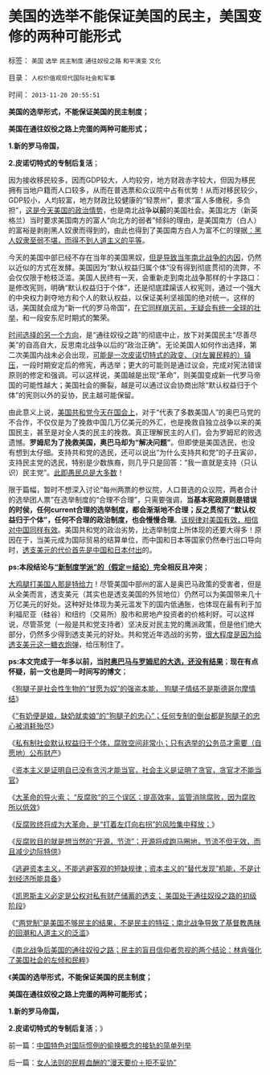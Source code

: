 # 美国的选举不能保证美国的民主，美国变修的两种可能形式

标签： `美国` `选举` `民主制度` `通往奴役之路` `和平演变` `文化` 

目录： `人权价值观现代国际社会和军事`

时间： `2013-11-20 20:55:51`

**美国的选举形式，不能保证美国的民主制度；**

**美国在通往奴役之路上完蛋的两种可能形式；**

**1.新的罗马帝国，**

**2.皮诺切特式的专制后复活**；

因为接收移民较多，因而GDP较大，人均较穷，地方财政赤字较大，但因为移民拥有当地户籍而人口较多，从而在普选票和众议院中占有优势！从而对移民较少，GDP较小，人均较富，地方财政比较健康的“轻票州”，要求“富人多缴税，多负担”，[这是今天美国的政治情势](../../../2013/11/19/美国民主不需要宪法，枪械泛滥不是美国民主的保证.md)，也是南北战争**以前**的美国社会。美国北方（新英格兰）当时要求美国南方的富人“向北方的弱者”倾斜的理由，是美国南方（白人）的富裕是剥削黑人奴隶而得到的，由此也得到了美国南方白人为富不仁的理据[：黑人奴隶至弱不堪，而得不到人道主义的平等](../../../2011/8/14/卡尔霍恩,林肯，希特勒的种族观和享利克莱的妥协.md)。

今天的美国中部已经不存在当年的美国黑奴，[但是导致当年南北战争的内因](../../../2011/7/15/蓄奴制诱发的国家主义与杰斐逊主义的战争.md)，仍然以近似的方式在发酵。美国因为“默认权益归属个体”没有得到彻底贯彻的流弊，不会仅仅限于枪枝泛滥。美国人民终有一天，会重新走到南北战争那样的十字路口：是修改宪则，明确“默认权益归于个体”，还是彻底蹂躏该人权宪则，通过一个强大的中央权力剥夺地方和个人的默认权益，以保证美利坚祖国的绝对统一。这样的话，美国就会成为“新一代的罗马帝国”，[在它同样崩灭前，无疑会有统一全球的壮举](../../../2009/6/13/美帝国主义如果灭亡绝不是中国的福音.md)，和一段安东尼时期式的繁荣。

[时间选择的另一个方向](../../../2012/6/18/时间的科学.md)，是“通往奴役之路”的彻底中止，放下对美国民主“尽善尽美”的自高自大，反思南北战争以后的“政治正确”。无论美国人如何作出选择，第二次美国内战未必会出现，[可能是一次皮诺切特式的政变、（对左翼民粹的）镇压](../../../2012/2/17/革命是害怕被澄清的暴力建构，皮诺切特和阿连德.md)，一段时期安定后的修宪，再选举；更大的可能则是通过议会，完成对宪法错误原则的修定和强调。可以这样说，美国越是出现“革命”，则美国变成新一代罗马帝国的可能性越大；美国社会的撕裂，越是可以通过议会协商出除“默认权益归于个体”的宪则以外的妥协，民主越可能保留。

由此意义上说，[美国共和党今天在国会上](../../../2011/8/11/美元信用非美国信用；向共和党致敬！.md)，对于“代表了多数美国人”的奥巴马党的不合作，不仅仅是为了挽救中国几万亿美元的外汇，也是挽救自独立战争以来的美国民主，甚至是对全人类的民主的挽救。真正理解民主的人们，会为罗姆尼的败选遗憾。**罗姆尼为了挽救美国，奥巴马却为“解决问题”**。但即使是美国选民，也没有想到太仔细。支持共和党的选民，还可以说出“为什么支持共和党”的子丑寅卯，支持民主党的选民，特别是少数族裔，则几乎只是回答：“我一直就是支持（只认识）民主党”。[此即愚民总是大多数](../../../2012/1/4/私有制比革命／改革／投票更重要；民主进程不必轰轰烈烈.md)！

限于篇幅，暂时不想深入讨论“每州两票的参议院，人口普选的众议院，两者合计的选举团人票”在选举制度的“合理不合理”，只需要强调，**当基本宪政原则是错误的时侯，任何current合理的选举制度，都会渐渐地不合理；反之贯彻了“默认权益归于个体”，任何不合理的政治制度，也会慢慢合理**。[该规律对美国有效，相信对中国同样有效](../../../2012/12/19/“全国普选，一人一票”不如“光明正大，决一死战”.md)。美国共和党的政治劣势，比选举制度上所体现的还要大得多！原因在于，当美元成为国际贸易的结算单位，而中国和日本等国家仍然奉行出口导向时，[透支美元的代价首先是中国和日本付出](../../../2011/1/1/中国日本是美国最大“纳税人”.md)的。

**ps:本段结论与[“新制度学派”的（假定＝结论）](../../../2009/10/17/新的主义又来救中国.md)完全相反且冲突**；

[大鸡腿打美国人那是特给力](%EF%BC%81%E7%89%B9%E5%88%AB%E6%98%AF%E5%AF%B9%E7%BE%8E%E5%9B%BD%E4%BA%BA)！尽管美国中部州的富人是奥巴马政策的受害者，但是从全美而言，透支美元（其实也是透支美国的外贸地位）仍然可以为美国带来几十万亿美元的好处。这种好处体现为美元滥发下的国内低通胀，也体现在最有利于加利福尼亚（硅谷）和纽约（交易所）股市和房地产投资者的价格利好。可以这样说，尽管茶党（一般是共和党支持者）坚决反对民主党的鹰派政策，但是他们绝大部分，仍然多少得到透支美元的好处。共和党近年选战的劣势，[很大程度是因为给透支美元这一糖衣炮弹](../../../2007/12/1/以爱国的名义坚决反对人民币升值.md)，给压制住了。

**ps:本文完成于一年多以前，当[时奥巴马与罗姆尼的大选，还没有结果](../../../2013/3/9/“两党制”是美国不够民主的结果，不是民主的特征.md)**；**现在有点怀疑，前一文也是同一时间写的博文**；

《[狗腿子是社会性生物的“甘愿为奴”的强盗本能， 狗腿子情结不是斯德哥尔摩情结](../../../2013/2/16/逐利“政府分红”的狗腿子，不是斯德哥尔摩情结.md)》

《[“有奶便是娘，缺奶就卖娘”的“狗腿子的忠心”；任何专制的倒台都是狗腿子的忠心被消耗殆尽](../../../2013/2/16/狗腿子“有奶便是娘，缺奶便卖娘”的“忠心耿耿”.md)》

《[私有制社会默认权益归于个体，腐败空间非常小；只有选举的公务员才需要（自愿地）公布财产](../../../2013/2/17/财产公示不重要,反腐败“共识”是死路一条.md)》

《[资本主义是证明自已没有贪污才能当官，社会主义是证明了贪官，贪官才不能当官](../../../2013/2/17/财产公示无意义，不会增加执政合法性.md)》

《[大革命的导火索； “反腐败”的三个误区；提高效率，监管消除腐败，因为腐败所以低效](../../../2013/2/17/“反腐败”是所有革命的导火索.md)》

《[反腐败终将成为大革命，是“打着左灯向右拐”的风险集中释放；](../../../2013/2/17/不走资本主义道路，任何国家都是死路一条.md)》

《[反腐败目的就是想当然的“开源，节流”；开源将成跑马圈地，节流不但无效，而且减少边际特供](../../../2013/3/9/反腐败是想当然的“开源，节流”，终将退化为黄宗羲定律.md)》

《[逃避资本主义，不能逃避客观的短缺规律；资本主义的“替代发现”机能，不是计划经济所能具备](../../../2013/3/9/资本主义的“替代发现”创新机理，社会主义无法具备.md)》

《[凯恩斯主义必定是公权对私有财产储蓄的透支； 美国处于通往奴役之路的初级阶段](../../../2013/3/9/公有制不可控制的财税赤字，和凯恩斯主义的办法.md)》

《[“两党制”是美国不够民主的结果，不是民主的特征；南北战争导致了基督教愚昧的回潮和人道主义的泛滥](../../../2013/3/9/“两党制”是美国不够民主的结果，不是民主的特征.md)》

《[南北战争后美国的通往奴役之路；民主的盲目信仰者忽视的两个结论：林肯强化了美国社会的左倾和民粹](../../../2013/11/19/美国民主不需要宪法，枪械泛滥不是美国民主的保证.md)》

《**美国的选举形式，不能保证美国的民主制度；**

**美国在通往奴役之路上完蛋的两种可能形式；**

**1.新的罗马帝国，**

**2.皮诺切特式的专制后复活**；》



前一篇：[中国特色对国际惯例的偷换概念的接轨的简单列举](../../../2013/11/19/中国特色对国际惯例的偷换概念的接轨的简单列举.md)

后一篇：[女人法则的民粹血酬的“漫天要价＋拒不妥协”](../../../2013/11/20/女人法则的民粹血酬的“漫天要价＋拒不妥协”.md)